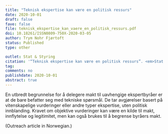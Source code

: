 ```yaml
---
title: "Teknisk ekspertise kan være en politisk ressurs"
date: 2020-10-01
draft: false
fave: false
file: teknisk_ekspertise_kan_vaere_en_politisk_ressurs.pdf
doi: 10.18261/ISSN0809-750X-2020-03-05
author: Trym Nohr Fjørtoft
status: Published
type: other

outlet: Stat & Styring
citation: '“Teknisk ekspertise kan være en politisk ressurs”. <em>Stat & styring</em>.'
tag: 
comments: no
publishdate: 2020-10-01
abstract: true
---
```


En utbredt begrunnelse for å delegere makt til uavhengige ekspertbyråer er at de bare befatter seg med tekniske spørsmål. De tar avgjørelser basert på vitenskapelige vurderinger eller andre typer ekspertise, uten politisk innblanding. Kravet om objektive vurderinger kan være en kilde til makt, innflytelse og legitimitet, men kan også brukes til å begrense byråers makt.

(Outreach article in Norwegian.)